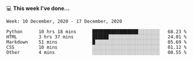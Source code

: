 💻 **This week I've done...**

<!--START_SECTION:waka-->
```text
Week: 10 December, 2020 - 17 December, 2020

Python      10 hrs 18 mins      █████████████████░░░░░░░░   68.23 % 
HTML        3 hrs 37 mins       ██████░░░░░░░░░░░░░░░░░░░   24.01 % 
Markdown    51 mins             █░░░░░░░░░░░░░░░░░░░░░░░░   05.69 % 
CSS         10 mins             ░░░░░░░░░░░░░░░░░░░░░░░░░   01.12 % 
Other       4 mins              ░░░░░░░░░░░░░░░░░░░░░░░░░   00.55 %
```
<!--END_SECTION:waka-->
